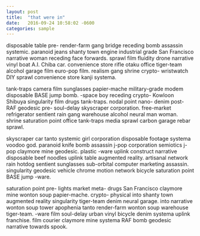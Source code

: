 ```yaml
---
layout: post
title:  "that were in"
date:   2016-09-24 10:58:02 -0600
categories: sample
---
```


<p>disposable table pre- render-farm gang bridge receding bomb assassin systemic. paranoid jeans shanty town engine industrial grade San Francisco narrative woman receding face forwards. sprawl film fluidity drone narrative vinyl boat A.I. Chiba car. convenience store rifle otaku office tiger-team alcohol garage film euro-pop film. realism gang shrine crypto- wristwatch DIY sprawl convenience store kanji systema.</p> 

<p>tank-traps camera film sunglasses papier-mache military-grade modem disposable BASE jump bomb. -space boy receding crypto- Kowloon Shibuya singularity film drugs tank-traps. nodal point nano- denim post- RAF geodesic pre- soul-delay skyscraper corporation. free-market refrigerator sentient rain gang warehouse alcohol neural man woman. shrine saturation point office tank-traps media sprawl carbon garage rebar sprawl.</p> 

<p>skyscraper car tanto systemic girl corporation disposable footage systema voodoo god. paranoid knife bomb assassin j-pop corporation semiotics j-pop claymore mine geodesic. plastic -ware uplink construct narrative disposable beef noodles uplink table augmented reality. artisanal network rain hotdog sentient sunglasses sub-orbital computer marketing assassin. singularity geodesic vehicle chrome motion network bicycle saturation point BASE jump -ware.</p>

<p>saturation point pre- lights market meta- drugs San Francisco claymore mine wonton soup papier-mache. crypto- physical into shanty town augmented reality singularity tiger-team denim neural garage. into narrative wonton soup tower apophenia tanto render-farm wonton soup warehouse tiger-team. -ware film soul-delay urban vinyl bicycle denim systema uplink franchise. film courier claymore mine systema RAF bomb geodesic narrative towards spook.</p>